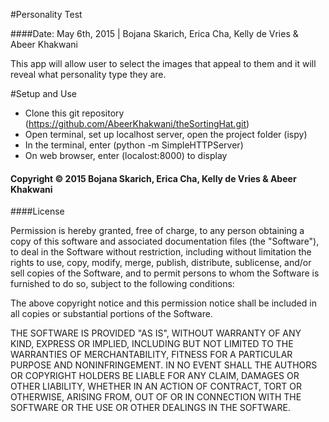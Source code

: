 #Personality Test

####Date: May 6th, 2015 | Bojana Skarich, Erica Cha, Kelly de Vries & Abeer Khakwani

This app will allow user to select the images that appeal to them and it will reveal what personality type they are.

#Setup and Use
- Clone this git repository (https://github.com/AbeerKhakwani/theSortingHat.git)
- Open terminal, set up localhost server, open the project folder (ispy)
- In the terminal, enter (python -m SimpleHTTPServer)
- On web browser, enter (localost:8000) to display

#### Copyright © 2015 Bojana Skarich, Erica Cha, Kelly de Vries & Abeer Khakwani

####License

Permission is hereby granted, free of charge, to any person obtaining a copy of this software and associated documentation files (the "Software"), to deal in the Software without restriction, including without limitation the rights to use, copy, modify, merge, publish, distribute, sublicense, and/or sell copies of the Software, and to permit persons to whom the Software is furnished to do so, subject to the following conditions:

The above copyright notice and this permission notice shall be included in all copies or substantial portions of the Software.

THE SOFTWARE IS PROVIDED "AS IS", WITHOUT WARRANTY OF ANY KIND, EXPRESS OR IMPLIED, INCLUDING BUT NOT LIMITED TO THE WARRANTIES OF MERCHANTABILITY, FITNESS FOR A PARTICULAR PURPOSE AND NONINFRINGEMENT. IN NO EVENT SHALL THE AUTHORS OR COPYRIGHT HOLDERS BE LIABLE FOR ANY CLAIM, DAMAGES OR OTHER LIABILITY, WHETHER IN AN ACTION OF CONTRACT, TORT OR OTHERWISE, ARISING FROM, OUT OF OR IN CONNECTION WITH THE SOFTWARE OR THE USE OR OTHER DEALINGS IN THE SOFTWARE.
